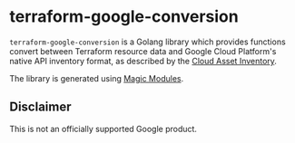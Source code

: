 # terraform-google-conversion

`terraform-google-conversion` is a Golang library which provides functions convert between Terraform resource data and Google Cloud Platform's native API inventory format, as described by the [Cloud Asset Inventory](https://cloud.google.com/resource-manager/docs/cloud-asset-inventory/overview).

The library is generated using [Magic Modules](https://github.com/GoogleCloudPlatform/magic-modules).

## Disclaimer

This is not an officially supported Google product.
